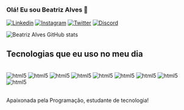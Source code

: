 

### Olá! Eu sou Beatriz Alves 🙋

[![Linkedin](https://img.shields.io/badge/LinkedIn-0077B5?style=for-the-badge&logo=linkedin&logoColor=white)](https://www.linkedin.com/in/beatriz-alves-186aa5117/)  [![Instagram](https://img.shields.io/badge/Instagram-E4405F?style=for-the-badge&logo=instagram&logoColor=white)](https://www.instagram.com/trizalves2/)  [![Twitter](https://img.shields.io/badge/Twitter-1DA1F2?style=for-the-badge&logo=twitter&logoColor=white)](https://twitter.com/trizalves22)  [![Discord](https://img.shields.io/badge/Discord-7289DA?style=for-the-badge&logo=discord&logoColor=white)](https://discord.com/channels/@me)

![Beatriz Alves GitHub stats](https://github-readme-stats.vercel.app/api?username=beatrizalves20&show_icons=true&theme=tokyonight)

## Tecnologias que eu uso no meu dia

<div style="display: inline_block"><br/>
<img align="center" alt="html5" src="https://img.shields.io/badge/HTML5-E34F26?style=for-the-badge&logo=html5&logoColor=white" />
<img align="center" alt="html5" src="https://img.shields.io/badge/JavaScript-F7DF1E?style=for-the-badge&logo=javascript&logoColor=black" />  
<img align="center" alt="html5" src="https://img.shields.io/badge/Node.js-43853D?style=for-the-badge&logo=node.js&logoColor=white" /> 
<img align="center" alt="html5" src="https://img.shields.io/badge/CSS3-1572B6?style=for-the-badge&logo=css3&logoColor=white" /> 
<img align="center" alt="html5" src="https://img.shields.io/badge/React-20232A?style=for-the-badge&logo=react&logoColor=61DAFB" />  
<img align="center" alt="html5" src="https://img.shields.io/badge/PostgreSQL-316192?style=for-the-badge&logo=postgresql&logoColor=white" /> 
<img align="center" alt="html5" src="https://img.shields.io/badge/Java-ED8B00?style=for-the-badge&logo=java&logoColor=white" /> 
<img align="center" alt="html5" src="https://img.shields.io/badge/C-00599C?style=for-the-badge&logo=c&logoColor=white" /> 
<img align="center" alt="html5" src="https://img.shields.io/badge/Bootstrap-563D7C?style=for-the-badge&logo=bootstrap&logoColor=white" />
</div><br/>


Apaixonada pela Programação, estudante de tecnologia!
